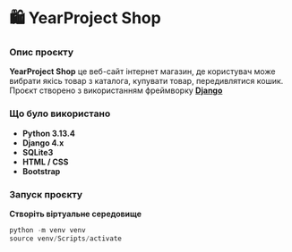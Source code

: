 # 🛍️ YearProject Shop

### Опис проєкту
**YearProject Shop** це веб-сайт інтернет магазин, де користувач може вибрати якісь товар з каталога, купувати товар, передивлятися кошик.   
Проєкт створено з використанням фреймворку **[Django](https://www.djangoproject.com/)**


### Що було використано

- **Python 3.13.4**
- **Django 4.x**
- **SQLite3** 
- **HTML / CSS**
- **Bootstrap**

### Запуск проєкту

**Створіть віртуальне середовище**

```py
python -m venv venv
source venv/Scripts/activate
```







